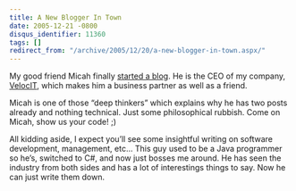 ```yaml
---
title: A New Blogger In Town
date: 2005-12-21 -0800
disqus_identifier: 11360
tags: []
redirect_from: "/archive/2005/12/20/a-new-blogger-in-town.aspx/"
---
```


My good friend Micah finally [started a blog](http://micahdylan.com/).
He is the CEO of my company, [VelocIT](http://www.veloc-it.com/), which
makes him a business partner as well as a friend.

Micah is one of those “deep thinkers” which explains why he has two
posts already and nothing technical. Just some philosophical rubbish.
Come on Micah, show us your code! ;)

All kidding aside, I expect you’ll see some insightful writing on
software development, management, etc... This guy used to be a Java
programmer so he’s, switched to C\#, and now just bosses me around. He
has seen the industry from both sides and has a lot of interestings
things to say. Now he can just write them down.

